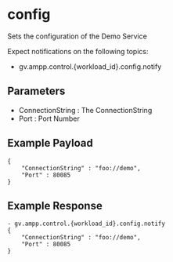 # config

Sets the configuration of the Demo Service

Expect notifications on the following topics:

- gv.ampp.control.{workload_id}.config.notify

## Parameters

- ConnectionString : The ConnectionString
- Port : Port Number

## Example Payload

```
{
	"ConnectionString" : "foo://demo",
	"Port" : 80085
}
```

## Example Response

```
- gv.ampp.control.{workload_id}.config.notify
{
	"ConnectionString" : "foo://demo",
	"Port" : 80085
}

```
